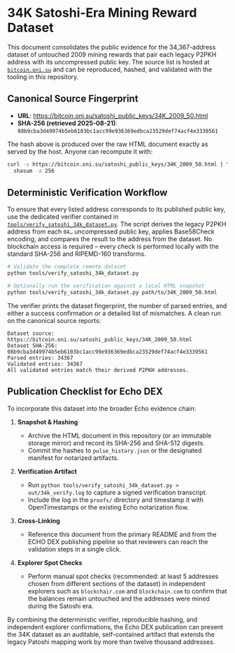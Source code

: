 # 34K Satoshi-Era Mining Reward Dataset

This document consolidates the public evidence for the 34,367-address dataset
of untouched 2009 mining rewards that pair each legacy P2PKH address with its
uncompressed public key. The source list is hosted at
[`bitcoin.oni.su`](https://bitcoin.oni.su/satoshi_public_keys/34K_2009_50.html)
and can be reproduced, hashed, and validated with the tooling in this
repository.

## Canonical Source Fingerprint

* **URL**:
  <https://bitcoin.oni.su/satoshi_public_keys/34K_2009_50.html>
* **SHA-256 (retrieved 2025-08-21)**:
  `08b9cba3d49974b5eb6103bc1acc99e936369edbca23529def74acf4e3339561`

The hash above is produced over the raw HTML document exactly as served by the
host. Anyone can recompute it with:

```bash
curl -s https://bitcoin.oni.su/satoshi_public_keys/34K_2009_50.html | \
  shasum -a 256
```

## Deterministic Verification Workflow

To ensure that every listed address corresponds to its published public key,
use the dedicated verifier contained in [`tools/verify_satoshi_34k_dataset.py`](../tools/verify_satoshi_34k_dataset.py).
The script derives the legacy P2PKH address from each `04…` uncompressed public
key, applies Base58Check encoding, and compares the result to the address from
the dataset. No blockchain access is required – every check is performed locally
with the standard SHA-256 and RIPEMD-160 transforms.

```bash
# Validate the complete remote dataset
python tools/verify_satoshi_34k_dataset.py

# Optionally run the verification against a local HTML snapshot
python tools/verify_satoshi_34k_dataset.py path/to/34K_2009_50.html
```

The verifier prints the dataset fingerprint, the number of parsed entries, and
either a success confirmation or a detailed list of mismatches. A clean run on
the canonical source reports:

```
Dataset source: https://bitcoin.oni.su/satoshi_public_keys/34K_2009_50.html
Dataset SHA-256: 08b9cba3d49974b5eb6103bc1acc99e936369edbca23529def74acf4e3339561
Parsed entries: 34367
Validated entries: 34367
All validated entries match their derived P2PKH addresses.
```

## Publication Checklist for Echo DEX

To incorporate this dataset into the broader Echo evidence chain:

1. **Snapshot & Hashing**
   * Archive the HTML document in this repository (or an immutable storage
     mirror) and record its SHA-256 and SHA-512 digests.
   * Commit the hashes to `pulse_history.json` or the designated manifest for
     notarized artifacts.

2. **Verification Artifact**
   * Run `python tools/verify_satoshi_34k_dataset.py > out/34k_verify.log` to
     capture a signed verification transcript.
   * Include the log in the `proofs/` directory and timestamp it with
     OpenTimestamps or the existing Echo notarization flow.

3. **Cross-Linking**
   * Reference this document from the primary README and from the ECHO DEX
     publishing pipeline so that reviewers can reach the validation steps in a
     single click.

4. **Explorer Spot Checks**
   * Perform manual spot checks (recommended: at least 5 addresses chosen from
     different sections of the dataset) in independent explorers such as
     `blockchair.com` and `blockchain.com` to confirm that the balances remain
     untouched and the addresses were mined during the Satoshi era.

By combining the deterministic verifier, reproducible hashing, and independent
explorer confirmations, the Echo DEX publication can present the 34K dataset as
an auditable, self-contained artifact that extends the legacy Patoshi mapping
work by more than twelve thousand addresses.
